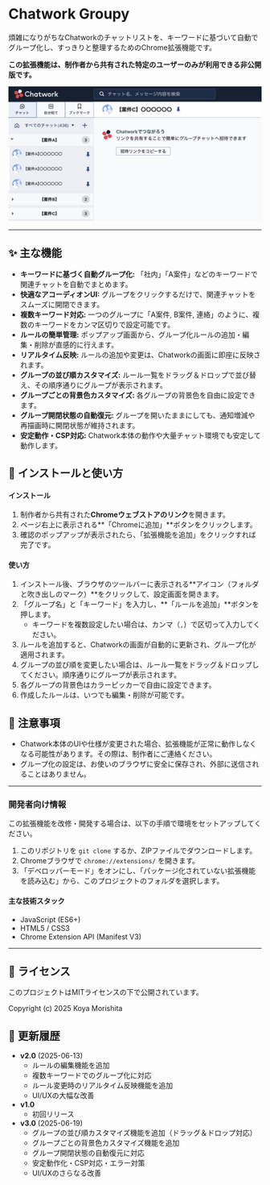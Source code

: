 # Chatwork Groupy

煩雑になりがちなChatworkのチャットリストを、キーワードに基づいて自動でグループ化し、すっきりと整理するためのChrome拡張機能です。

**この拡張機能は、制作者から共有された特定のユーザーのみが利用できる非公開版です。**

![Chatwork Groupy 動作デモ](images/ChatworGroupy_Screenshot.jpg)

---

## ✨ 主な機能

- **キーワードに基づく自動グループ化:** 「社内」「A案件」などのキーワードで関連チャットを自動でまとめます。
- **快適なアコーディオンUI:** グループをクリックするだけで、関連チャットをスムーズに開閉できます。
- **複数キーワード対応:** 一つのグループに「A案件, B案件, 連絡」のように、複数のキーワードをカンマ区切りで設定可能です。
- **ルールの簡単管理:** ポップアップ画面から、グループ化ルールの追加・編集・削除が直感的に行えます。
- **リアルタイム反映:** ルールの追加や変更は、Chatworkの画面に即座に反映されます。
- **グループの並び順カスタマイズ:** ルール一覧をドラッグ＆ドロップで並び替え、その順序通りにグループが表示されます。
- **グループごとの背景色カスタマイズ:** 各グループの背景色を自由に設定できます。
- **グループ開閉状態の自動復元:** グループを開いたままにしても、通知増減や再描画時に開閉状態が維持されます。
- **安定動作・CSP対応:** Chatwork本体の動作や大量チャット環境でも安定して動作します。

## 🚀 インストールと使い方

#### インストール

1.  制作者から共有された**Chromeウェブストアのリンク**を開きます。
2.  ページ右上に表示される**「Chromeに追加」**ボタンをクリックします。
3.  確認のポップアップが表示されたら、「拡張機能を追加」をクリックすれば完了です。

#### 使い方

1.  インストール後、ブラウザのツールバーに表示される**アイコン（フォルダと吹き出しのマーク）**をクリックして、設定画面を開きます。
2.  「グループ名」と「キーワード」を入力し、**「ルールを追加」**ボタンを押します。
    -   キーワードを複数設定したい場合は、カンマ（`,`）で区切って入力してください。
3.  ルールを追加すると、Chatworkの画面が自動的に更新され、グループ化が適用されます。
4.  グループの並び順を変更したい場合は、ルール一覧をドラッグ＆ドロップしてください。順序通りにグループが表示されます。
5.  各グループの背景色はカラーピッカーで自由に設定できます。
4.  作成したルールは、いつでも編集・削除が可能です。

## 📝 注意事項

-   Chatwork本体のUIや仕様が変更された場合、拡張機能が正常に動作しなくなる可能性があります。その際は、制作者にご連絡ください。
-   グループ化の設定は、お使いのブラウザに安全に保存され、外部に送信されることはありません。

---

### 開発者向け情報

この拡張機能を改修・開発する場合は、以下の手順で環境をセットアップしてください。

1.  このリポジトリを `git clone` するか、ZIPファイルでダウンロードします。
2.  Chromeブラウザで `chrome://extensions/` を開きます。
3.  「デベロッパーモード」をオンにし、「パッケージ化されていない拡張機能を読み込む」から、このプロジェクトのフォルダを選択します。

#### 主な技術スタック

-   JavaScript (ES6+)
-   HTML5 / CSS3
-   Chrome Extension API (Manifest V3)

---

## 📜 ライセンス

このプロジェクトはMITライセンスの下で公開されています。

Copyright (c) 2025 Koya Morishita

##  更新履歴

-   **v2.0** (2025-06-13)
    -   ルールの編集機能を追加
    -   複数キーワードでのグループ化に対応
    -   ルール変更時のリアルタイム反映機能を追加
    -   UI/UXの大幅な改善
-   **v1.0**
    -   初回リリース
-   **v3.0** (2025-06-19)
    -   グループの並び順カスタマイズ機能を追加（ドラッグ＆ドロップ対応）
    -   グループごとの背景色カスタマイズ機能を追加
    -   グループ開閉状態の自動復元に対応
    -   安定動作化・CSP対応・エラー対策
    -   UI/UXのさらなる改善